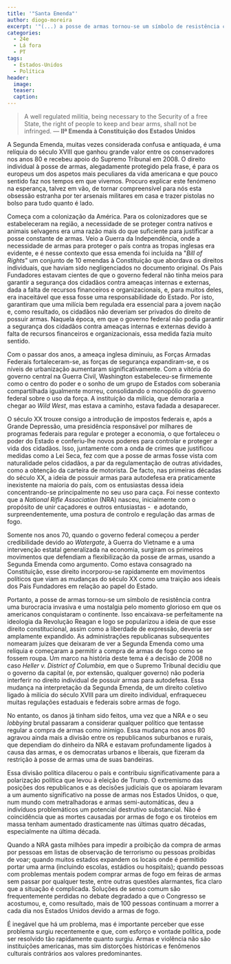 ```yaml
---
title: '"Santa Emenda"'
author: diogo-moreira
excerpt: '"(...) a posse de armas tornou-se um símbolo de resistência contra uma burocracia invasiva e uma nostalgia pelo momento glorioso em que os americanos conquistaram o continente."'
categories:
  - 24e
  - Lá fora
  - PT
tags:
  - Estados-Unidos
  - Política
header: 
  image: 
  teaser: 
  caption:
---
```


> A well regulated militia, being necessary to the Security of a free State, the right of people to keep and bear arms, shall not be infringed. — **IIª Emenda à Constituição dos Estados Unidos**

A Segunda Emenda, muitas vezes considerada confusa e antiquada, é uma relíquia do século XVIII que ganhou grande valor entre os conservadores nos anos 80 e recebeu apoio do Supremo Tribunal em 2008. O direito individual à posse de armas, alegadamente protegido pela frase, é para os europeus um dos aspetos mais peculiares da vida americana e que pouco sentido faz nos tempos em que vivemos. Procuro explicar este fenómeno na esperança, talvez em vão, de tornar compreensível para nós esta obsessão estranha por ter arsenais militares em casa e trazer pistolas no bolso para tudo quanto é lado.

Começa com a colonização da América. Para os colonizadores que se estabeleceram na região, a necessidade de se proteger contra nativos e animais selvagens era uma razão mais do que suficiente para justificar a posse constante de armas. Veio a Guerra da Independência, onde a necessidade de armas para proteger o país contra as tropas inglesas era evidente, e é nesse contexto que essa emenda foi incluída na "*Bill of Rights*" um conjunto de 10 emendas à Constituição que abordava os direitos individuais, que haviam sido negligenciados no documento original. Os Pais Fundadores estavam cientes de que o governo federal não tinha meios para garantir a segurança dos cidadãos contra ameaças internas e externas, dada a falta de recursos financeiros e organizacionais, e, para muitos deles, era inaceitável que essa fosse uma responsabilidade do Estado. Por isto, garantiram que uma milícia bem regulada era essencial para a jovem nação e, como resultado, os cidadãos não deveriam ser privados do direito de possuir armas. Naquela época, em que o governo federal não podia garantir a segurança dos cidadãos contra ameaças internas e externas devido à falta de recursos financeiros e organizacionais, essa medida fazia muito sentido.

Com o passar dos anos, a ameaça inglesa diminuiu, as Forças Armadas Federais fortaleceram-se, as forças de segurança expandiram-se, e os níveis de urbanização aumentaram significativamente. Com a vitória do governo central na Guerra Civil, Washington estabeleceu-se firmemente como o centro do poder e o sonho de um grupo de Estados com soberania compartilhada igualmente morreu, consolidando o monopólio do governo federal sobre o uso da força. A instituição da milícia, que demoraria a chegar ao *Wild West*, mas estava a caminho, estava fadada a desaparecer.

O século XX trouxe consigo a introdução de impostos federais e, após a Grande Depressão, uma presidência responsável por milhares de programas federais para regular e proteger a economia, o que fortaleceu o poder do Estado e conferiu-lhe novos poderes para controlar e proteger a vida dos cidadãos. Isso, juntamente com a onda de crimes que justificou medidas como a Lei Seca, fez com que a posse de armas fosse vista com naturalidade pelos cidadãos, a par da regulamentação de outras atividades, como a obtenção da carteira de motorista. De facto, nas primeiras décadas do século XX, a ideia de possuir armas para autodefesa era praticamente inexistente na maioria do país, com os entusiastas dessa ideia concentrando-se principalmente no seu uso para caça. Foi nesse contexto que a *National Rifle Association* (NRA) nasceu, inicialmente com o propósito de unir caçadores e outros entusiastas -  e adotando, surpreendentemente, uma postura de controlo e regulação das armas de fogo.

Somente nos anos 70, quando o governo federal começou a perder credibilidade devido ao *Watergate*, à Guerra do Vietname e a uma intervenção estatal generalizada na economia, surgiram os primeiros movimentos que defendiam a flexibilização da posse de armas, usando a Segunda Emenda como argumento. Como estava consagrado na Constituição, esse direito incorporou-se rapidamente em movimentos políticos que viam as mudanças do século XX como uma traição aos ideais dos Pais Fundadores em relação ao papel do Estado.

Portanto, a posse de armas tornou-se um símbolo de resistência contra uma burocracia invasiva e uma nostalgia pelo momento glorioso em que os americanos conquistaram o continente. Isso encaixava-se perfeitamente na ideologia da Revolução Reagan e logo se popularizou a ideia de que esse direito constitucional, assim como a liberdade de expressão, deveria ser amplamente expandido. As administrações republicanas subsequentes nomearam juízes que deixaram de ver a Segunda Emenda como uma relíquia e começaram a permitir a compra de armas de fogo como se fossem roupa. Um marco na história deste tema é a decisão de 2008 no caso *Heller v.* *District of Columbia*, em que o Supremo Tribunal decidiu que o governo da capital (e, por extensão, qualquer governo) não poderia interferir no direito individual de possuir armas para autodefesa. Essa mudança na interpretação da Segunda Emenda, de um direito coletivo ligado à milícia do século XVIII para um direito individual, enfraqueceu muitas regulações estaduais e federais sobre armas de fogo.

No entanto, os danos já tinham sido feitos, uma vez que a NRA e o seu *lobbying* brutal passaram a considerar qualquer político que tentasse regular a compra de armas como inimigo. Essa mudança nos anos 80 agravou ainda mais a divisão entre os republicanos suburbanos e rurais, que dependiam do dinheiro da NRA e estavam profundamente ligados à causa das armas, e os democratas urbanos e liberais, que fizeram da restrição à posse de armas uma de suas bandeiras.

Essa divisão política dilacerou o país e contribuiu significativamente para a polarização política que levou à eleição de Trump. O extremismo das posições dos republicanos e as decisões judiciais que os apoiaram levaram a um aumento significativo na posse de armas nos Estados Unidos, o que, num mundo com metralhadoras e armas semi-automáticas, deu a indivíduos problemáticos um potencial destrutivo substancial. Não é coincidência que as mortes causadas por armas de fogo e os tiroteios em massa tenham aumentado drasticamente nas últimas quatro décadas, especialmente na última década.

Quando a NRA gasta milhões para impedir a proibição da compra de armas por pessoas em listas de observação de terrorismo ou pessoas proibidas de voar; quando muitos estados expandem os locais onde é permitido portar uma arma (incluindo escolas, estádios ou hospitais); quando pessoas com problemas mentais podem comprar armas de fogo em feiras de armas sem passar por qualquer teste, entre outras questões alarmantes, fica claro que a situação é complicada. Soluções de senso comum são frequentemente perdidas no debate degradado a que o Congresso se acostumou, e, como resultado, mais de 100 pessoas continuam a morrer a cada dia nos Estados Unidos devido a armas de fogo.

É inegável que há um problema, mas é importante perceber que esse problema surgiu recentemente e que, com esforço e vontade política, pode ser resolvido tão rapidamente quanto surgiu. Armas e violência não são instituições americanas, mas sim distorções históricas e fenômenos culturais contrários aos valores predominantes.